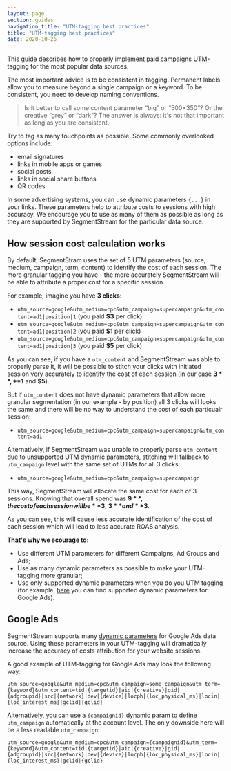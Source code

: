 ```yaml
---
layout: page
section: guides
navigation_title: "UTM-tagging best practices"
title: "UTM-tagging best practices"
date: 2020-10-25
---
```


This guide describes how to properly implement paid campaigns UTM-tagging for the most popular data sources.

The most important advice is to be consistent in tagging. Permanent labels allow you to measure beyond a single campaign or a keyword. To be consistent, you need to develop naming conventions.

> Is it better to call some content parameter “big” or “500×350”? Or the creative “grey” or “dark”? The answer is always: it's not that important as long as you are consistent.

Try to tag as many touchpoints as possible. Some commonly overlooked options include:

- email signatures
- links in mobile apps or games
- social posts
- links in social share buttons
- QR codes

In some advertising systems, you can use dynamic parameters  `{...}` in your links. These parameters help to attribute costs to sessions with high accuracy. We encourage you to use as many of them as possible as long as they are supported by SegmentStream for the particular data source.

## How session cost calculation works

By default, SegmentStram uses the set of 5 UTM parameters (source, medium, campaign, term, content) to identify the cost of each session. The more granular tagging you have - the more accurately SegmentStream will be able to attribute a proper cost for a specific session.

For example, imagine you have **3 clicks**:

* `utm_source=google&utm_medium=cpc&utm_campaign=supercampaign&utm_content=ad1|position|1` (you paid **$3** per click)
* `utm_source=google&utm_medium=cpc&utm_campaign=supercampaign&utm_content=ad1|position|2` (you paid **$1** per click)
* `utm_source=google&utm_medium=cpc&utm_campaign=supercampaign&utm_content=ad1|position|3` (you paid **$5** per click)

As you can see, if you have a `utm_content` and SegmentStream was able to properly parse it, it will be possible to stitch your clicks with initiated session very accurately to identify the cost of each session (in our case **$3**, **$1** and **$5**).

But if `utm_content` does not have dynamic parameters that allow more granular segmentation (in our example - by position) all 3 clicks will looks the same and there will be no way to understand the cost of each particualr session:

* `utm_source=google&utm_medium=cpc&utm_campaign=supercampaign&utm_content=ad1`

Alternatively, if SegmentStream was unable to properly parse `utm_content` due to unsupported UTM dynamic parameters, stitching will fallback to `utm_campaign` level with the same set of UTMs for all 3 clicks:

* `utm_source=google&utm_medium=cpc&utm_campaign=supercampaign`

This way, SegmentStream will allocate the same cost for each of 3 sessions. Knowing that overall spend was **$9**, the cost of each session will be **$3**, **$3** and **$3**.

As you can see, this will cause less accurate identification of the cost of each session which will lead to less accurate ROAS analysis.

**That's why we ecourage to:**
  
* Use different UTM parameters for different Campaigns, Ad Groups and Ads;
* Use as many dynamic parameters as possible to make your UTM-tagging more granular;
* Use only supported dynamic parameters when you do you UTM tagging (for example, [here](/datasources/google-ads#supported-dynamic-url-parameters) you can find supported dynamic parameters for Google Ads).

## Google Ads

SegmentStream supports many [dynamic parameters](/datasources/google-ads#supported-dynamic-url-parameters) for Google Ads data source. Using these parameters in your UTM-tagging will dramatically increase the accuracy of costs attribution for your website sessions.

A good example of UTM-tagging for Google Ads may look the following way:
```
utm_source=google&utm_medium=cpc&utm_campaign=some_campaign&utm_term={keyword}&utm_content=tid|{targetid}|aid|{creative}|gid|{adgroupid}|src|{network}|dev|{device}|locph|{loc_physical_ms}|locin|{loc_interest_ms}|gclid|{gclid}
```

Alternatively, you can use a `{campaignid}` dynamic param to define `utm_campaign` automatically at the account level. The only downside here will be a less readable `utm_campaign`:

```
utm_source=google&utm_medium=cpc&utm_campaign={campaignid}&utm_term={keyword}&utm_content=tid|{targetid}|aid|{creative}|gid|{adgroupid}|src|{network}|dev|{device}|locph|{loc_physical_ms}|locin|{loc_interest_ms}|gclid|{gclid}
```
